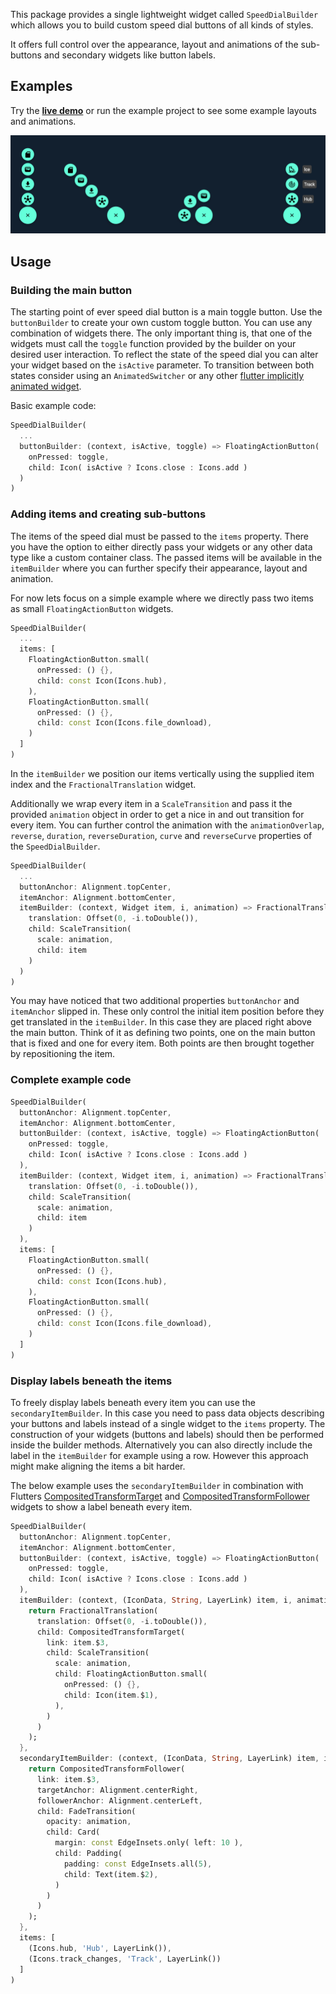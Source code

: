 This package provides a single lightweight widget called `SpeedDialBuilder` which allows you to build custom speed dial buttons of all kinds of styles.

It offers full control over the appearance, layout and animations of the sub-buttons and secondary widgets like button labels.

## Examples

Try the **[live demo](https://robbendebiene.github.io/freestyle_speed_dial/)** or run the example project to see some example layouts and animations.

[<img src="https://raw.githubusercontent.com/Robbendebiene/freestyle_speed_dial/master/resources/examples.png" />](https://robbendebiene.github.io/freestyle_speed_dial/)


## Usage

### Building the main button

The starting point of ever speed dial button is a main toggle button. Use the `buttonBuilder` to create your own custom toggle button. You can use any combination of widgets there. The only important thing is, that one of the widgets must call the `toggle` function provided by the builder on your desired user interaction.
To reflect the state of the speed dial you can alter your widget based on the `isActive` parameter. To transition between both states consider using an `AnimatedSwitcher` or any other [flutter implicitly animated widget](https://api.flutter.dev/flutter/widgets/ImplicitlyAnimatedWidget-class.html).

Basic example code:


```dart
SpeedDialBuilder(
  ...
  buttonBuilder: (context, isActive, toggle) => FloatingActionButton(
    onPressed: toggle,
    child: Icon( isActive ? Icons.close : Icons.add )
  )
)
```

### Adding items and creating sub-buttons

The items of the speed dial must be passed to the `items` property. There you have the option to either directly pass your widgets or any other data type like a custom container class. The passed items will be available in the `itemBuilder` where you can further specify their appearance, layout and animation.

For now lets focus on a simple example where we directly pass two items as small `FloatingActionButton` widgets.

```dart
SpeedDialBuilder(
  ...
  items: [
    FloatingActionButton.small(
      onPressed: () {},
      child: const Icon(Icons.hub),
    ),
    FloatingActionButton.small(
      onPressed: () {},
      child: const Icon(Icons.file_download),
    )
  ]
)
```

In the `itemBuilder` we position our items vertically using the supplied item index and the `FractionalTranslation` widget.

Additionally we wrap every item in a `ScaleTransition` and pass it the provided `animation` object in order to get a nice in and out transition for every item. You can further control the animation with the `animationOverlap`, `reverse`, `duration`, `reverseDuration`, `curve` and `reverseCurve` properties of the `SpeedDialBuilder`.


```dart
SpeedDialBuilder(
  ...
  buttonAnchor: Alignment.topCenter,
  itemAnchor: Alignment.bottomCenter,
  itemBuilder: (context, Widget item, i, animation) => FractionalTranslation(
    translation: Offset(0, -i.toDouble()),
    child: ScaleTransition(
      scale: animation,
      child: item
    )
  )
)
```

You may have noticed that two additional properties `buttonAnchor` and `itemAnchor` slipped in. These only control the initial item position before they get translated in the `itemBuilder`. In this case they are placed right above the main button.
Think of it as defining two points, one on the main button that is fixed and one for every item. Both points are then brought together by repositioning the item.

### Complete example code

```dart
SpeedDialBuilder(
  buttonAnchor: Alignment.topCenter,
  itemAnchor: Alignment.bottomCenter,
  buttonBuilder: (context, isActive, toggle) => FloatingActionButton(
    onPressed: toggle,
    child: Icon( isActive ? Icons.close : Icons.add )
  ),
  itemBuilder: (context, Widget item, i, animation) => FractionalTranslation(
    translation: Offset(0, -i.toDouble()),
    child: ScaleTransition(
      scale: animation,
      child: item
    )
  ),
  items: [
    FloatingActionButton.small(
      onPressed: () {},
      child: const Icon(Icons.hub),
    ),
    FloatingActionButton.small(
      onPressed: () {},
      child: const Icon(Icons.file_download),
    )
  ]
)
```

### Display labels beneath the items

To freely display labels beneath every item you can use the `secondaryItemBuilder`. In this case you need to pass data objects describing your buttons and labels instead of a single widget to the `items` property. The construction of your widgets (buttons and labels) should then be performed inside the builder methods.
Alternatively you can also directly include the label in the `itemBuilder` for example using a row. However this approach might make aligning the items a bit harder.

The below example uses the `secondaryItemBuilder` in combination with Flutters [CompositedTransformTarget](https://api.flutter.dev/flutter/widgets/CompositedTransformTarget-class.html) and [CompositedTransformFollower](https://api.flutter.dev/flutter/widgets/CompositedTransformFollower-class.html) widgets to show a label beneath every item.

```dart
SpeedDialBuilder(
  buttonAnchor: Alignment.topCenter,
  itemAnchor: Alignment.bottomCenter,
  buttonBuilder: (context, isActive, toggle) => FloatingActionButton(
    onPressed: toggle,
    child: Icon( isActive ? Icons.close : Icons.add )
  ),
  itemBuilder: (context, (IconData, String, LayerLink) item, i, animation) {
    return FractionalTranslation(
      translation: Offset(0, -i.toDouble()),
      child: CompositedTransformTarget(
        link: item.$3,
        child: ScaleTransition(
          scale: animation,
          child: FloatingActionButton.small(
            onPressed: () {},
            child: Icon(item.$1),
          ),
        )
      )
    );
  },
  secondaryItemBuilder: (context, (IconData, String, LayerLink) item, i, animation) {
    return CompositedTransformFollower(
      link: item.$3,
      targetAnchor: Alignment.centerRight,
      followerAnchor: Alignment.centerLeft,
      child: FadeTransition(
        opacity: animation,
        child: Card(
          margin: const EdgeInsets.only( left: 10 ),
          child: Padding(
            padding: const EdgeInsets.all(5),
            child: Text(item.$2),
          )
        )
      )
    );
  },
  items: [
    (Icons.hub, 'Hub', LayerLink()),
    (Icons.track_changes, 'Track', LayerLink())
  ]
)
```